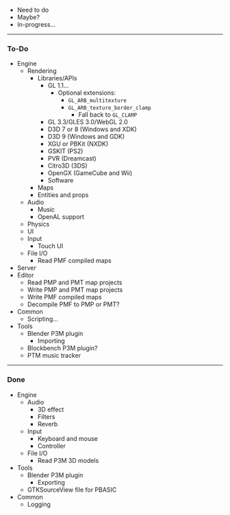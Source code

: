 - Need to do
- Maybe?
- In-progress...

---
### To-Do
- Engine
    - Rendering
        - Libraries/APIs
            - GL 1.1...
                - Optional extensions:
                    - `GL_ARB_multitexture`
                    - `GL_ARB_texture_border_clamp`
                        - Fall back to `GL_CLAMP`
            - GL 3.3/GLES 3.0/WebGL 2.0
            - D3D 7 or 8 \(Windows and XDK\)
            - D3D 9 \(Windows and GDK\)
            - XGU or PBKit \(NXDK\)
            - GSKIT \(PS2\)
            - PVR \(Dreamcast\)
            - Citro3D \(3DS\)
            - OpenGX \(GameCube and Wii\)
            - Software
        - Maps
        - Entities and props
    - Audio
        - Music
        - OpenAL support
    - Physics
    - UI
    - Input
        - Touch UI
    - File I/O
        - Read PMF compiled maps
- Server
- Editor
    - Read PMP and PMT map projects
    - Write PMP and PMT map projects
    - Write PMF compiled maps
    - Decompile PMF to PMP or PMT?
- Common
    - Scripting...
- Tools
    - Blender P3M plugin
        - Importing
    - Blockbench P3M plugin?
    - PTM music tracker

---
### Done
- Engine
    - Audio
        - 3D effect
        - Filters
        - Reverb
    - Input
        - Keyboard and mouse
        - Controller
    - File I/O
        - Read P3M 3D models
- Tools
    - Blender P3M plugin
        - Exporting
    - GTKSourceView file for PBASIC
- Common
    - Logging
